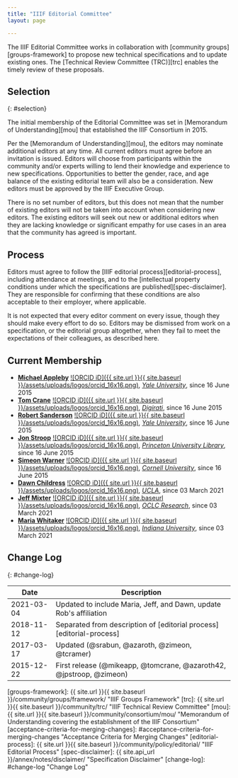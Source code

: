 ```yaml
---
title: "IIIF Editorial Committee"
layout: page

---
```


The IIIF Editorial Committee works in collaboration with [community groups][groups-framework] to propose new technical specifications and to update existing ones. The [Technical Review Committee (TRC)][trc] enables the timely review of these proposals.

## Selection
{: #selection}

The initial membership of the Editorial Committee was set in [Memorandum of Understanding][mou] that established the IIIF Consortium in 2015.

Per the [Memorandum of Understanding][mou], the editors may nominate additional editors at any time. All current editors must agree before an invitation is issued. Editors will choose from participants within the community and/or experts willing to lend their knowledge and experience to new specifications. Opportunities to better the gender, race, and age balance of the existing editorial team will also be a consideration. New editors must be approved by the IIIF Executive Group.

There is no set number of editors, but this does not mean that the number of existing editors will not be taken into account when considering new editors. The existing editors will seek out new or additional editors when they are lacking knowledge or significant empathy for use cases in an area that the community has agreed is important.

## Process

Editors must agree to follow the [IIIF editorial process][editorial-process], including attendance at meetings, and to the [intellectual property conditions under which the specifications are published][spec-disclaimer]. They are responsible for confirming that these conditions are also acceptable to their employer, where applicable.

It is not expected that every editor comment on every issue, though they should make every effort to do so. Editors may be dismissed from work on a specification, or the editorial group altogether, when they fail to meet the expectations of their colleagues, as described here.

## Current Membership

  * **[Michael Appleby](https://orcid.org/0000-0002-1266-298X)** [![ORCID iD]({{ site.url }}{{ site.baseurl }}/assets/uploads/logos/orcid_16x16.png)](https://orcid.org/0000-0002-1266-298X), [_Yale University_](http://www.yale.edu/), since 16 June 2015
  * **[Tom Crane](https://orcid.org/0000-0003-1881-243X)** [![ORCID iD]({{ site.url }}{{ site.baseurl }}/assets/uploads/logos/orcid_16x16.png)](https://orcid.org/0000-0003-1881-243X), [_Digirati_](http://digirati.com/), since 16 June 2015
  * **[Robert Sanderson](https://orcid.org/0000-0003-4441-6852)** [![ORCID iD]({{ site.url }}{{ site.baseurl }}/assets/uploads/logos/orcid_16x16.png)](https://orcid.org/0000-0003-4441-6852), [_Yale University_](http://www.yale.edu/), since 16 June 2015
  * **[Jon Stroop](https://orcid.org/0000-0002-0367-1243)** [![ORCID iD]({{ site.url }}{{ site.baseurl }}/assets/uploads/logos/orcid_16x16.png)](https://orcid.org/0000-0002-0367-1243), [_Princeton University Library_](https://library.princeton.edu/), since 16 June 2015
  * **[Simeon Warner](https://orcid.org/0000-0002-7970-7855)** [![ORCID iD]({{ site.url }}{{ site.baseurl }}/assets/uploads/logos/orcid_16x16.png)](https://orcid.org/0000-0002-7970-7855), [_Cornell University_](https://www.cornell.edu/), since 16 June 2015
  * **[Dawn Childress](https://orcid.org/0000-0003-2602-2788)** [![ORCID iD]({{ site.url }}{{ site.baseurl }}/assets/uploads/logos/orcid_16x16.png)](https://orcid.org/0000-0003-2602-2788), [_UCLA_](https://www.ucla.edu/), since 03 March 2021
  * **[Jeff Mixter](https://orcid.org/0000-0002-8411-2952)** [![ORCID iD]({{ site.url }}{{ site.baseurl }}/assets/uploads/logos/orcid_16x16.png)](https://orcid.org/0000-0002-8411-2952), [_OCLC Research_](https://www.oclc.org/research/home.html), since 03 March 2021
  * **[Maria Whitaker](https://orcid.org/0000-0002-3003-8582)** [![ORCID iD]({{ site.url }}{{ site.baseurl }}/assets/uploads/logos/orcid_16x16.png)](https://orcid.org/0000-0002-3003-8582), [_Indiana University_](https://indiana.edu), since 03 March 2021

## Change Log
{: #change-log}

 | Date       | Description                                                          |
 | ---------- | -------------------------------------------------------------------- |
 | 2021-03-04 | Updated to include Maria, Jeff, and Dawn, update Rob's affiliation | 
 | 2018-11-12 | Separated from description of [editorial process][editorial-process] |
 | 2017-03-17 | Updated (@srabun, @azaroth, @zimeon, @tcramer)                       |
 | 2015-12-22 | First release (@mikeapp, @tomcrane, @azaroth42, @jpstroop, @zimeon)  |

[groups-framework]: {{ site.url }}{{ site.baseurl }}/community/groups/framework/ "IIIF Groups Framework"
[trc]: {{ site.url }}{{ site.baseurl }}/community/trc/ "IIIF Technical Review Committee"
[mou]: {{ site.url }}{{ site.baseurl }}/community/consortium/mou/ "Memorandum of Understanding covering the establishment of the IIIF Consortium"
[acceptance-criteria-for-merging-changes]: #acceptance-criteria-for-merging-changes "Acceptance Criteria for Merging Changes"
[editorial-process]: {{ site.url }}{{ site.baseurl }}/community/policy/editorial/ "IIIF Editorial Process"
[spec-disclaimer]: {{ site.api_url }}/annex/notes/disclaimer/ "Specification Disclaimer"
[change-log]: #change-log "Change Log"
